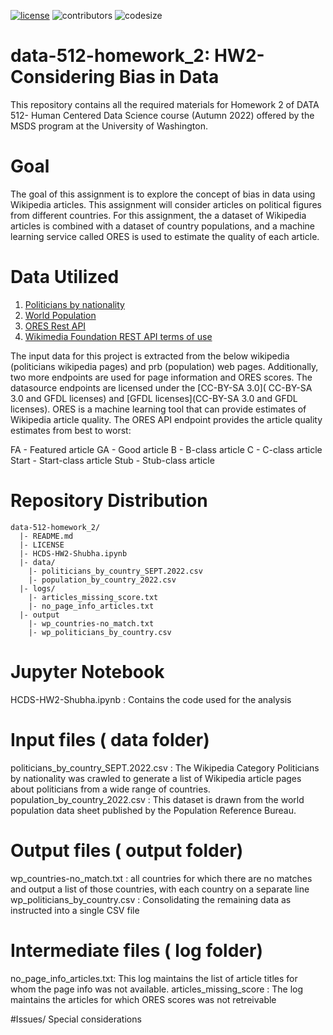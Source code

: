[![license](https://img.shields.io/github/license/DAVFoundation/captain-n3m0.svg?style=flat-square)](https://github.com/DAVFoundation/captain-n3m0/blob/master/LICENSE)
![contributors](https://img.shields.io/github/contributors/shubha8196/data-512-homework_1.svg) ![codesize](https://img.shields.io/github/languages/code-size/shubha8196/data-512-homework_1.svg)

# data-512-homework_2: HW2- Considering Bias in Data
This repository contains all the required materials for Homework 2 of DATA 512- Human Centered Data Science course (Autumn 2022) offered by the MSDS program at the University of Washington.

# Goal
The goal of this assignment is to explore the concept of bias in data using Wikipedia articles. This assignment will consider articles on political figures from different countries. For this assignment, the a dataset of Wikipedia articles is combined with a dataset of country populations, and a machine learning service called ORES is used to estimate the quality of each article.

# Data Utilized

1. [Politicians by nationality](https://en.wikipedia.org/wiki/Category:Politicians_by_nationality)
2. [World Population](https://www.prb.org/international/indicator/population/table)
3. [ORES Rest API](https://www.mediawiki.org/wiki/ORES)
4. [Wikimedia Foundation REST API terms of use](https://www.mediawiki.org/wiki/Wikimedia_REST_API#Terms_and_conditions)

The input data for this project is extracted from the below wikipedia (politicians wikipedia pages) and prb (population) web pages. Additionally, two more endpoints are used for page information and ORES scores. The datasource endpoints are licensed under the [CC-BY-SA 3.0]( CC-BY-SA 3.0 and GFDL licenses) and [GFDL licenses](CC-BY-SA 3.0 and GFDL licenses). ORES is a machine learning tool that can provide estimates of Wikipedia article quality. The ORES API endpoint provides the article quality estimates from best to worst:

FA - Featured article
GA - Good article
B - B-class article
C - C-class article
Start - Start-class article
Stub - Stub-class article

# Repository Distribution

```
data-512-homework_2/
  |- README.md
  |- LICENSE
  |- HCDS-HW2-Shubha.ipynb
  |- data/
    |- politicians_by_country_SEPT.2022.csv
    |- population_by_country_2022.csv
  |- logs/
    |- articles_missing_score.txt
    |- no_page_info_articles.txt
  |- output
    |- wp_countries-no_match.txt
    |- wp_politicians_by_country.csv
```

# Jupyter Notebook
HCDS-HW2-Shubha.ipynb : Contains the code used for the analysis

# Input files ( data folder)
politicians_by_country_SEPT.2022.csv : The Wikipedia Category Politicians by nationality was crawled to generate a list of Wikipedia article pages about politicians from a wide range of countries.
population_by_country_2022.csv : This dataset is drawn from the world population data sheet published by the Population Reference Bureau.

# Output files ( output folder)
wp_countries-no_match.txt : all countries for which there are no matches and output a list of those countries, with each country on a separate line
wp_politicians_by_country.csv : Consolidating the remaining data as instructed into a single CSV file

# Intermediate files ( log folder)

no_page_info_articles.txt: This log maintains the list of article titles for whom the page info was not available.
articles_missing_score : The log maintains the articles for which ORES scores was not retreivable


#Issues/ Special considerations


